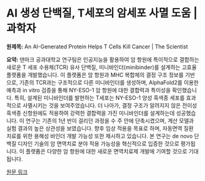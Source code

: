 # AI 생성 단백질, T세포의 암세포 사멸 도움 | 과학자

**원제목:** An AI-Generated Protein Helps T Cells Kill Cancer | The Scientist

**요약:** 덴마크 공과대학교 연구팀은 인공지능을 활용하여 암 항원에 특이적으로 결합하는 새로운 T 세포 수용체(TCR) 유사 단백질, 미니바인더(minibinder)를 설계하는 고효율 플랫폼을 개발했습니다.  이 플랫폼은 암 항원과 MHC 복합체의 결정 구조 정보를 기반으로, 기존의 TCR과는 구조적으로 다른 미니바인더를 생성하며,  AlphaFold2를 이용한 예측과  in vitro 검증을 통해  NY-ESO-1 암 항원에 대한 결합력과 특이성을 확인했습니다. 특히, 설계된 미니바인더를 발현하는 T세포는 NY-ESO-1 양성 흑색종 세포를 효과적으로 사멸시키는 것을 보여주었습니다.  더 나아가, 결정 구조가 알려지지 않은 전이성 흑색종 신항원에도 적용하여  강력한 결합력을 가진 미니바인더를 설계하는데 성공했습니다.  이 연구는 기존의 1년 반이 걸리던 과정을 수 주 안에 단축시켰으며,  계산 모델과 실험 결과의 높은 상관성을 보였습니다.  향후 임상 적용을 목표로 하며,  자동면역 질환 치료를 위한 용해성 바인더 개발 가능성 또한 제시하고 있습니다.  본 연구는 de novo 단백질 디자인 기술의 암 면역치료 분야 적용 가능성을 혁신적으로 입증한 것으로 평가됩니다.  이 플랫폼은 다양한 암 항원에 대한 새로운 면역치료제 개발에 기여할 것으로 기대됩니다.

[원문 링크](https://www.the-scientist.com/an-ai-generated-protein-helps-t-cells-kill-cancer-73205)
